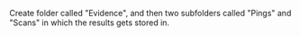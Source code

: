 Create folder called "Evidence", and then two subfolders called "Pings" and "Scans" in which the results gets stored in.
